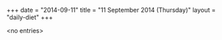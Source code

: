 +++
date = "2014-09-11"
title = "11 September 2014 (Thursday)"
layout = "daily-diet"
+++

\<no entries\>